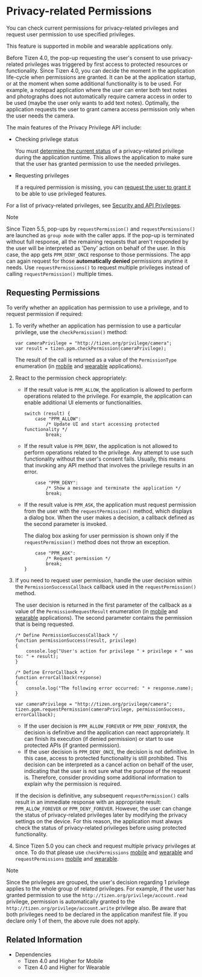 # Privacy-related Permissions

You can check current permissions for privacy-related privileges and request user permission to use specified privileges.

This feature is supported in mobile and wearable applications only.

Before Tizen 4.0, the pop-up requesting the user's consent to use privacy-related privileges was triggered by first access to protected resources or functionality. Since Tizen 4.0, you can decide the moment in the application life-cycle when permissions are granted. It can be at the application startup, or at the moment when some additional functionality is to be used. For example, a notepad application where the user can enter both text notes and photographs does not automatically require camera access in order to be used (maybe the user only wants to add text notes). Optimally, the application requests the user to grant camera access permission only when the user needs the camera.

The main features of the Privacy Privilege API include:

-   Checking privilege status

    You must [determine the current status](#requesting) of a privacy-related privilege during the application runtime. This allows the application to make sure that the user has granted permission to use the needed privileges.

- Requesting privileges

    If a required permission is missing, you can [request the user to grant it](#requesting) to be able to use privileged features.

For a list of privacy-related privileges, see [Security and API Privileges](../../tutorials/sec-privileges.md).

> [!NOTE]
>
> Since Tizen 5.5, pop-ups by `requestPermission()` and `requestPermissions()` are launched as `group mode` with the caller apps.
> If the pop-up is terminated without full response, all the remaining requests that aren't responded by the user will be interpreted as 'Deny' action on behalf of the user. In this case, the app gets `PPM_DENY_ONCE` response to those permissions. The app can again request for those **automatically denied** permissions anytime it needs.
> Use `requestPermissions()` to request multiple privileges instead of calling `requestPermission()` multiple times.

<a name="requesting"></a>
## Requesting Permissions

To verify whether an application has permission to use a privilege, and to request permission if required:

1.  To verify whether an application has permission to use a particular privilege, use the `checkPermission()` method:

    ```
    var cameraPrivilege = "http://tizen.org/privilege/camera";
    var result = tizen.ppm.checkPermission(cameraPrivilege);
    ```

    The result of the call is returned as a value of the `PermissionType` enumeration (in [mobile](../../api/latest/device_api/mobile/tizen/ppm.html#PermissionType) and [wearable](../../api/latest/device_api/wearable/tizen/ppm.html#PermissionType) applications).

2. React to the permission check appropriately:
    - If the result value is `PPM_ALLOW`, the application is allowed to perform operations related to the privilege. For example, the application can enable additional UI elements or functionalities.

      ```
      switch (result) {
	      case "PPM_ALLOW":
		      /* Update UI and start accessing protected functionality */
		      break;
      ```

    - If the result value is `PPM_DENY`, the application is not allowed to perform operations related to the privilege. Any attempt to use such functionality without the user's consent fails. Usually, this means that invoking any API method that involves the privilege results in an error.

      ```
	      case "PPM_DENY":
		      /* Show a message and terminate the application */
		      break;
      ```

    - If the result value is `PPM_ASK`, the application must request permission from the user with the `requestPermission()` method, which displays a dialog box. When the user makes a decision, a callback defined as the second parameter is invoked.

      The dialog box asking for user permission is shown only if the `requestPermission()` method does not throw an exception.

      ```
	      case "PPM_ASK":
		      /* Request permission */
		      break;
      }
      ```

3. If you need to request user permission, handle the user decision within the `PermissionSuccessCallback` callback used in the `requestPermission()` method.

    The user decision is returned in the first parameter of the callback as a value of the `PermissionRequestResult` enumeration (in [mobile](../../api/latest/device_api/mobile/tizen/ppm.html#PermissionRequestResult) and [wearable](../../api/latest/device_api/wearable/tizen/ppm.html#PermissionRequestResult) applications). The second parameter contains the permission that is being requested.

    ```
    /* Define PermissionSuccessCallback */
    function permissionSuccess(result, privilege)
    {
        console.log("User's action for privilege " + privilege + " was to: " + result);
    }

    /* Define ErrorCallback */
    function errorCallback(response)
    {
        console.log("The following error occurred: " + response.name);
    }

    var cameraPrivilege = "http://tizen.org/privilege/camera";
    tizen.ppm.requestPermission(cameraPrivilege, permissionSuccess, errorCallback);
    ```

    - If the user decision is `PPM_ALLOW_FOREVER` or `PPM_DENY_FOREVER`, the decision is definitive and the application can react appropriately. It can finish its execution (if denied permission) or start to use protected APIs (if granted permission).
    - If the user decision is `PPM_DENY_ONCE`, the decision is not definitive. In this case, access to protected functionality is still prohibited. This decision can be interpreted as a cancel action on behalf of the user, indicating that the user is not sure what the purpose of the request is. Therefore, consider providing some additional information to explain why the permission is required.

    If the decision is definitive, any subsequent `requestPermission()` calls result in an immediate response with an appropriate result: `PPM_ALLOW_FOREVER` or `PPM_DENY_FOREVER`. However, the user can change the status of privacy-related privileges later by modifying the privacy settings on the device. For this reason, the application must always check the status of privacy-related privileges before using protected functionality.

4. Since Tizen 5.0 you can check and request multiple privacy privileges at once. To do that please use `checkPermissions` [mobile](../../api/latest/device_api/mobile/tizen/ppm.html#PrivacyPrivilegeManager::checkPermissions) and [wearable](../../api/latest/device_api/wearable/tizen/ppm.html#PrivacyPrivilegeManager::checkPermissions) and `requestPermissions` [mobile](../../api/latest/device_api/mobile/tizen/ppm.html#PrivacyPrivilegeManager::requestPermissions) and [wearable](../../api/latest/device_api/wearable/tizen/ppm.html#PrivacyPrivilegeManager::requestPermissions).

> [!NOTE]  
> Since the privileges are grouped, the user's decision regarding 1 privilege applies to the whole group of related privileges. For example, if the user has granted permission to use the `http://tizen.org/privilege/account.read` privilege, permission is automatically granted to the `http://tizen.org/privilege/account.write` privilege also. Be aware that both privileges need to be declared in the application manifest file. If you declare only 1 of them, the above rule does not apply.

## Related Information
- Dependencies
  - Tizen 4.0 and Higher for Mobile
  - Tizen 4.0 and Higher for Wearable
